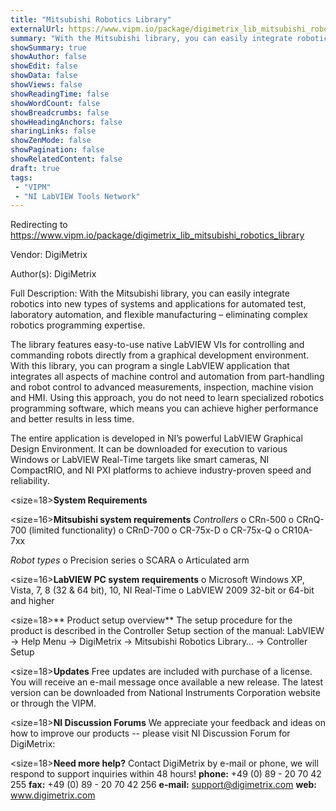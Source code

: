 ```yaml
---
title: "Mitsubishi Robotics Library"
externalUrl: https://www.vipm.io/package/digimetrix_lib_mitsubishi_robotics_library
summary: "With the Mitsubishi library, you can easily integrate robotics into new types of systems and applications for automated test, laboratory automation, and flexible manufacturing – eliminating complex robotics programming expertise."
showSummary: true
showAuthor: false
showEdit: false
showData: false
showViews: false
showReadingTime: false
showWordCount: false
showBreadcrumbs: false
showHeadingAnchors: false
sharingLinks: false
showZenMode: false
showPagination: false
showRelatedContent: false
draft: true
tags:
 - "VIPM"
 - "NI LabVIEW Tools Network"
---
```


Redirecting to https://www.vipm.io/package/digimetrix_lib_mitsubishi_robotics_library

Vendor: DigiMetrix

Author(s): DigiMetrix
 
Full Description:
With the Mitsubishi library, you can easily integrate robotics into new types of systems and applications for automated test, laboratory automation, and flexible manufacturing – eliminating complex robotics programming expertise.

The library features easy-to-use native LabVIEW VIs for controlling and commanding robots directly from a graphical development environment. With this library, you can program a single LabVIEW application that integrates all aspects of machine control and automation from part-handling and robot control to advanced measurements, inspection, machine vision and HMI. Using this approach, you do not need to learn specialized robotics programming software, which means you can achieve higher performance and better results in less time.

The entire application is developed in NI’s powerful LabVIEW Graphical Design Environment. It can be downloaded for execution to various Windows or LabVIEW Real-Time targets like smart cameras, NI CompactRIO, and NI PXI platforms to achieve industry-proven speed and reliability.

<size=18>**System Requirements**</size>

<size=16>**Mitsubishi system requirements**</size>
*Controllers*
o CRn-500
o CRnQ-700 (limited functionality)
o CRnD-700
o CR-75x-D
o CR-75x-Q
o CR10A-7xx

*Robot types*
o Precision series
o SCARA
o Articulated arm

<size=16>**LabVIEW PC system requirements**</size>
o	Microsoft Windows XP, Vista, 7, 8 (32 & 64 bit), 10, NI Real-Time
o	LabVIEW 2009 32-bit or 64-bit and higher

<size=18>** Product setup overview**</size>
The setup procedure for the product is described in the Controller Setup section of the manual:
LabVIEW -> Help Menu -> DigiMetrix -> Mitsubishi Robotics Library… -> Controller Setup

<size=18>**Updates**</size>
Free updates are included with purchase of a license. You will receive an e-mail message once available a new release.
The latest version can be downloaded from National Instruments Corporation website or through the VIPM.

<size=18>**NI Discussion Forums**</size>
We appreciate your feedback and ideas on how to improve our products -- please visit NI Discussion Forum for DigiMetrix:

<size=18>**Need more help?**</size>
Contact DigiMetrix by e-mail or phone, we will respond to support inquiries within 48 hours!
**phone:**  +49 (0) 89 - 20 70 42 255
**fax:**      +49 (0) 89 - 20 70 42 256
**e-mail:**  support@digimetrix.com
**web:**     www.digimetrix.com